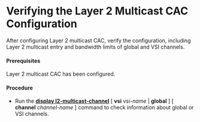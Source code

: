 Verifying the Layer 2 Multicast CAC Configuration
=================================================

After configuring Layer 2 multicast CAC, verify the configuration, including Layer 2 multicast entry and bandwidth limits of global and VSI channels.

#### Prerequisites

Layer 2 multicast CAC has been configured.


#### Procedure

* Run the [**display l2-multicast-channel**](cmdqueryname=display+l2-multicast-channel) [ **vsi** *vsi-name* | **global** ] [ **channel** *channel-name* ] command to check information about global or VSI channels.